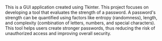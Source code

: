 This is a GUI application created using Tkinter. This project focuses on developing a tool that evaluates the strength of a password. A
password's strength can be quantified using factors like entropy (randomness), length,
and complexity (combination of letters, numbers, and special characters). This tool helps users create stronger passwords, thus reducing the risk of unauthorized
access and improving overall security.
